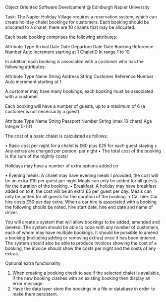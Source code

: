 Object Oriented Software Development @ Edinburgh Napier University

Task: The Napier Holiday Village requires a reservation system, which can create holiday chalet bookings for customers. Each booking should be allocated to a chalet; there are 10 chalets that may be allocated. 

 Each basic booking comprises the following attributes:

Attribute	                Type
Arrival Date		          Date
Departure Date	          Date
Booking Reference Number 	Auto increment starting at 1
ChaletID	                In range 1 to 10

In addition each booking is associated with a customer who has the following attributes:

Attribute	                  Type
Name	                      String
Address	                    String
Customer Reference Number 	Auto increment starting at 1

A customer may have many bookings, each booking must be associated with a customer.

Each booking will have a number of guests, up to a maximum of   6 (a customer is not necessarily a guest):

Attribute	      Type
Name	          String
Passport Number	String (max 10 chars)
Age 	          Integer 0-101


The cost of a basic chalet  is calculated as follows:

•	Basic cost per night for a chalet is £60 plus £25 for each guest staying
•	Any extras are charged per person, per night
•	The total cost of the booking is the sum of the nightly costs/

Holidays may have a number of extra options added on

•	Evening meals: A chalet may have evening meals I provided, the cost will be an extra £10 per guest per night  Meals can only be added for all guests for the duration of the booking. 
•	Breakfast: A holiday may have breakfast  added on to it, the cost will be an extra £5 per guest per day. Meals can only be added for all guests for the duration of the booking.
•	Car hire: Car hire costs £50 per day extra. When a car hire is associated with a booking the following should be noted, hire start date, hire end date and name of driver.

You will create a system that will allow bookings to be added, amended and deleted. The system should be able to cope with any number of customers, each of whom may have multiple bookings. It should be possible to amend a booking (including adding or removing extras) once it has been entered. The system should also be able to produce invoices showing the cost of a booking, the invoice should show the costs per night and the costs of any extras.

Optional extra functionality

1.	When creating a booking check to see if the selected chalet is available, if the new booking clashes with an existing booking then display an error message.
2.	Have the data layer store the bookings in a file or database in order to make them persistent.

